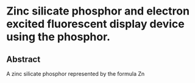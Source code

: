 # Zinc silicate phosphor and electron excited fluorescent display device using the phosphor.

## Abstract
A zinc silicate phosphor represented by the formula Zn